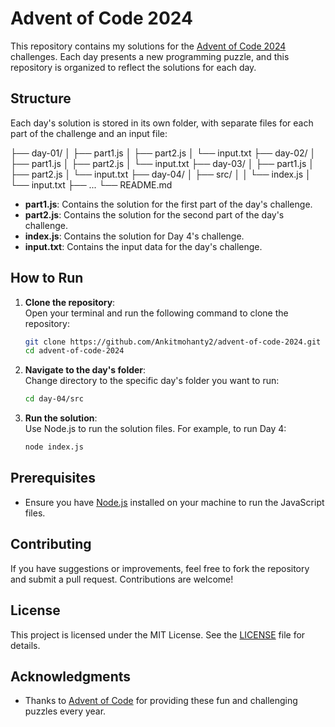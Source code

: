 # Advent of Code 2024

This repository contains my solutions for the [Advent of Code 2024](https://adventofcode.com/2024) challenges. Each day presents a new programming puzzle, and this repository is organized to reflect the solutions for each day.

## Structure

Each day's solution is stored in its own folder, with separate files for each part of the challenge and an input file:

├── day-01/
│ ├── part1.js
│ ├── part2.js
│ └── input.txt
├── day-02/
│ ├── part1.js
│ ├── part2.js
│ └── input.txt
├── day-03/
│ ├── part1.js
│ ├── part2.js
│ └── input.txt
├── day-04/
│ ├── src/
│ │ └── index.js
│ └── input.txt
├── ...
└── README.md



- **part1.js**: Contains the solution for the first part of the day's challenge.
- **part2.js**: Contains the solution for the second part of the day's challenge.
- **index.js**: Contains the solution for Day 4's challenge.
- **input.txt**: Contains the input data for the day's challenge.

## How to Run

1. **Clone the repository**:  
   Open your terminal and run the following command to clone the repository:
   ```bash
   git clone https://github.com/Ankitmohanty2/advent-of-code-2024.git
   cd advent-of-code-2024
   ```

2. **Navigate to the day's folder**:  
   Change directory to the specific day's folder you want to run:
   ```bash
   cd day-04/src
   ```

3. **Run the solution**:  
   Use Node.js to run the solution files. For example, to run Day 4:
   ```bash
   node index.js
   ```

## Prerequisites

- Ensure you have [Node.js](https://nodejs.org/) installed on your machine to run the JavaScript files.

## Contributing

If you have suggestions or improvements, feel free to fork the repository and submit a pull request. Contributions are welcome!

## License

This project is licensed under the MIT License. See the [LICENSE](LICENSE) file for details.

## Acknowledgments

- Thanks to [Advent of Code](https://adventofcode.com/) for providing these fun and challenging puzzles every year.